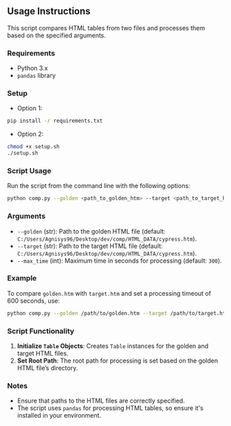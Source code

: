 ## Usage Instructions

This script compares HTML tables from two files and processes them based on the specified arguments.

### Requirements

- Python 3.x
- `pandas` library

### Setup

* Option 1:
```bash 
pip install -r requirements.txt
```
* Option 2:
```bash
chmod +x setup.sh
./setup.sh
```

### Script Usage

Run the script from the command line with the following options:

```bash
python comp.py --golden <path_to_golden_htm> --target <path_to_target_htm> --max_time <max_processing_time>
```

### Arguments

- `--golden` (str): Path to the golden HTML file (default: `C:/Users/Agnisys96/Desktop/dev/comp/HTML_DATA/cypress.htm`).
- `--target` (str): Path to the target HTML file (default: `C:/Users/Agnisys96/Desktop/dev/comp/HTML_DATA/cypress.htm`).
- `--max_time` (int): Maximum time in seconds for processing (default: `300`).

### Example

To compare `golden.htm` with `target.htm` and set a processing timeout of 600 seconds, use:

```bash
python comp.py --golden /path/to/golden.htm --target /path/to/target.htm --max_time 600
```

### Script Functionality

1. **Initialize `Table` Objects**: Creates `Table` instances for the golden and target HTML files.
2. **Set Root Path**: The root path for processing is set based on the golden HTML file’s directory.

### Notes

- Ensure that paths to the HTML files are correctly specified.
- The script uses `pandas` for processing HTML tables, so ensure it's installed in your environment.
